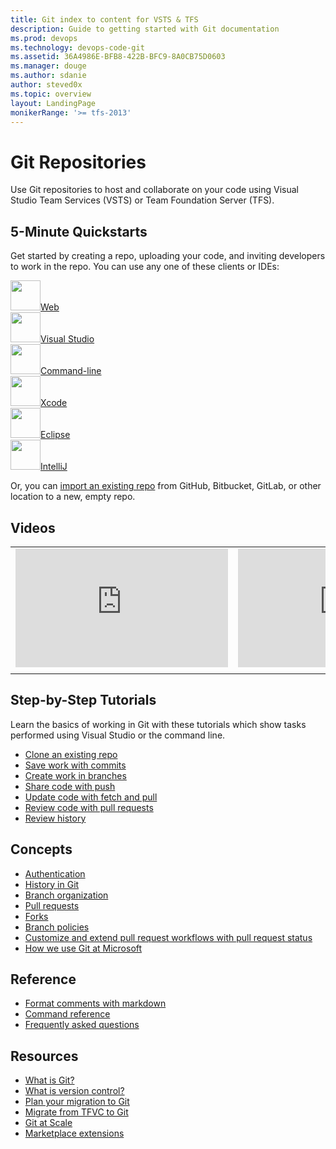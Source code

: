 ```yaml
---
title: Git index to content for VSTS & TFS    
description: Guide to getting started with Git documentation  
ms.prod: devops
ms.technology: devops-code-git 
ms.assetid: 36A4986E-BFB8-422B-BFC9-8A0CB75D0603    
ms.manager: douge
ms.author: sdanie
author: steved0x
ms.topic: overview
layout: LandingPage
monikerRange: '>= tfs-2013'
---
```



# Git Repositories

Use Git repositories to host and collaborate on your code using Visual Studio Team Services (VSTS) or Team Foundation Server (TFS).  

## 5-Minute Quickstarts 

Get started by creating a repo, uploading your code, and inviting developers to work in the repo. You can use any one of these clients or IDEs: 

<!--- All images are Placeholder --> 
<!-- Converting to icon48 format, this gets cleaner in YAML -->
<div class="ico48Case halfStack"><div class="ico48Link"><a href="create-new-repo.md"><img width="48" height="48" alt="" src="https://docs.microsoft.com/media/common/i_web.svg"><span>Web</span></a></div><div class="ico48Link"><a href="share-your-code-in-git-vs-2017.md"><img width="48" height="48" alt="" src="https://docs.microsoft.com/media/logos/logo_visual-studio.svg"><span>Visual Studio</span></a></div><div class="ico48Link"><a href="share-your-code-in-git-cmdline.md"><img width="48" height="48" alt="" src="https://docs.microsoft.com/media/common/i_cligeneric.svg"><span>Command-line</span></a></div><div class="ico48Link"><a href="share-your-code-in-git-xcode.md"><img width="48" height="48" alt="" src="https://docs.microsoft.com/media/logos/logo_xcode.svg"><span>Xcode</span></a></div><div class="ico48Link"><a href="share-your-code-in-git-eclipse.md"><img width="48" height="48" alt="" src="https://docs.microsoft.com/media/logos/logo_eclipse.svg"><span>Eclipse</span></a></div>

<div class="ico48Link"><a href="create-repo-intellij.md"><img width="48" height="48" alt="" src="https://docs.microsoft.com/en-us/media/logos/logo_intellij.svg"><span>IntelliJ</span></a></div>

</div>

Or, you can [import an existing repo](import-git-repository.md) from GitHub, Bitbucket, GitLab, or other location to a new, empty repo. 

## Videos

| | |
| --- | --- |
| <iframe src="https://channel9.msdn.com/Events/Connect/2017/T178/player" width="340" height="190" allowFullScreen="true" frameBorder="0"></iframe> | <iframe src="https://channel9.msdn.com/Events/Connect/2017/T184/player" width="340" height="190" allowFullScreen="true" frameBorder="0"></iframe> |
| | |

## Step-by-Step Tutorials  

Learn the basics of working in Git with these tutorials which show tasks performed using Visual Studio or the command line.  

- [Clone an existing repo](tutorial/clone.md)  
- [Save work with commits](tutorial/commits.md)  
- [Create work in branches](tutorial/branches.md)  
- [Share code with push](tutorial/pushing.md)  
- [Update code with fetch and pull](tutorial/pulling.md)  
- [Review code with pull requests](tutorial/pullrequest.md)  
- [Review history](tutorial/history.md)  

## Concepts

- [Authentication](auth-overview.md)
- [History in Git](concepts/history.md)
- [Branch organization](concepts/git-branching-guidance.md)
- [Pull requests](pull-requests-overview.md)
- [Forks](forks-overview.md)
- [Branch policies](branch-policies-overview.md)
- [Customize and extend pull request workflows with pull request status](concepts/pull-request-status.md)
- [How we use Git at Microsoft](https://www.visualstudio.com/learn/use-git-microsoft/)

## Reference

- [Format comments with markdown](../collaborate/markdown-guidance.md?toc=/vsts/git/toc.json&bc=/vsts/git/breadcrumb/toc.json)
- [Command reference](command-prompt.md)
- [Frequently asked questions](tutorial/howto.md)

## Resources 

- [What is Git?](https://www.visualstudio.com/learn/what-is-git/)  
- [What is version control?](https://www.visualstudio.com/learn/what-is-version-control/)  
- [Plan your migration to Git](https://www.visualstudio.com/learn/centralized-to-git/)  
- [Migrate from TFVC to Git](https://www.visualstudio.com/learn/migrate-from-tfvc-to-git/)  
- [Git at Scale](https://www.visualstudio.com/learn/git-at-scale/)   
- [Marketplace extensions](https://marketplace.visualstudio.com/search?target=VSTS&category=Code&sortBy=Downloads)
